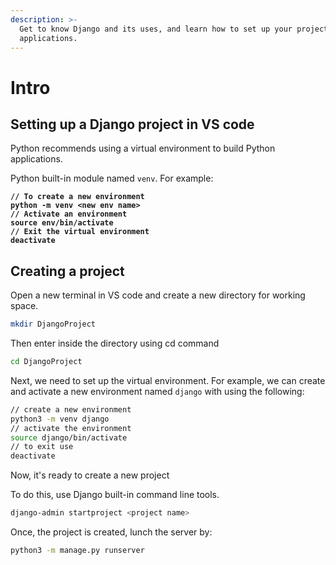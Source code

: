```yaml
---
description: >-
  Get to know Django and its uses, and learn how to set up your projects and
  applications.
---
```


# Intro

## Setting up a Django project in VS code

Python recommends using a virtual environment to build Python applications.

Python built-in module named `venv`. For example:

<pre class="language-bash"><code class="lang-bash"><strong>// To create a new environment
</strong><strong>python -m venv &#x3C;new env name>
</strong><strong>// Activate an environment
</strong><strong>source env/bin/activate
</strong><strong>// Exit the virtual environment
</strong><strong>deactivate
</strong></code></pre>

## Creating a project



Open a new terminal in VS code and create a new directory for working space.

```bash
mkdir DjangoProject
```

Then enter inside the directory using cd command

```bash
cd DjangoProject
```

Next, we need to set up the virtual environment. For example, we can create and activate a new environment named `django` with using the following:

```bash
// create a new environment
python3 -m venv django
// activate the environment
source django/bin/activate
// to exit use
deactivate
```

Now, it's ready to create a new project

To do this, use Django built-in command line tools.

```bash
django-admin startproject <project name>
```

Once, the project is created, lunch the server by:

```bash
python3 -m manage.py runserver
```
